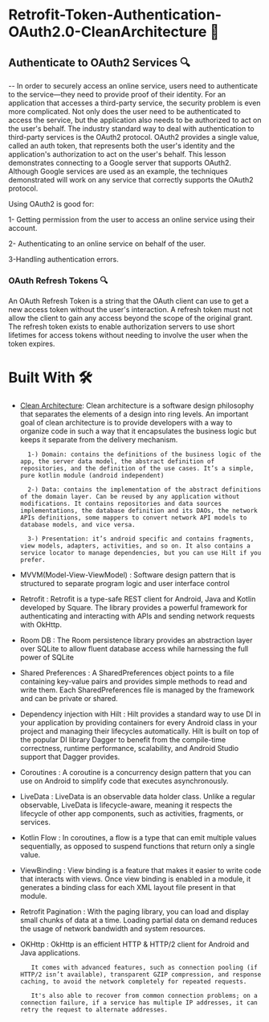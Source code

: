 
# Retrofit-Token-Authentication-OAuth2.0-CleanArchitecture 📱 

## Authenticate to OAuth2 Services 🔍

-- In order to securely access an online service, users need to authenticate to the service—they need to provide proof of their identity. For an application that accesses a third-party service, the security problem is even more complicated. 
Not only does the user need to be authenticated to access the service, but the application also needs to be authorized to act on the user's behalf.
The industry standard way to deal with authentication to third-party services is the OAuth2 protocol. OAuth2 provides a single value, called an auth token, that represents both the user's identity and the application's authorization to act on the user's behalf. 
This lesson demonstrates connecting to a Google server that supports OAuth2. Although Google services are used as an example, the techniques demonstrated will work on any service that correctly supports the OAuth2 protocol.

Using OAuth2 is good for:

1- Getting permission from the user to access an online service using their account.

2- Authenticating to an online service on behalf of the user.

3-Handling authentication errors.  

### OAuth Refresh Tokens 🔍

An OAuth Refresh Token is a string that the OAuth client can use to get a new access token without the user's interaction.
A refresh token must not allow the client to gain any access beyond the scope of the original grant. 
The refresh token exists to enable authorization servers to use short lifetimes for access tokens without needing to involve the user when the token expires.


# Built With 🛠

* [Clean Architecture](https://blog.cleancoder.com/uncle-bob/2012/08/13/the-clean-architecture.html):  Clean architecture is a software design philosophy that separates the elements of a design into ring levels. An important goal of clean architecture is to provide developers with a way to organize code in such a way that it encapsulates the business logic but keeps it separate from the delivery mechanism. 

        1-) Domain: contains the definitions of the business logic of the app, the server data model, the abstract definition of repositories, and the definition of the use cases. It’s a simple, pure kotlin module (android independent)

        2-) Data: contains the implementation of the abstract definitions of the domain layer. Can be reused by any application without modifications. It contains repositories and data sources implementations, the database definition and its DAOs, the network APIs definitions, some mappers to convert network API models to database models, and vice versa.

        3-) Presentation: it’s android specific and contains fragments, view models, adapters, activities, and so on. It also contains a service locator to manage dependencies, but you can use Hilt if you prefer.


* MVVM(Model-View-ViewModel) : Software design pattern that is structured to separate program logic and user interface control

* Retrofit : Retrofit is a type-safe REST client for Android, Java and Kotlin developed by Square. The library provides a powerful framework for authenticating and interacting with APIs and sending network requests with OkHttp.

* Room DB : The Room persistence library provides an abstraction layer over SQLite to allow fluent database access while harnessing the full power of SQLite

* Shared Preferences : A SharedPreferences object points to a file containing key-value pairs and provides simple methods to read and write them. Each SharedPreferences file is managed by the framework and can be private or shared.

* Dependency injection with Hilt : Hilt provides a standard way to use DI in your application by providing containers for every Android class in your project and managing their lifecycles automatically. Hilt is built on top of the popular DI library Dagger to benefit from the compile-time correctness, runtime performance, scalability, and Android Studio support that Dagger provides.

* Coroutines : A coroutine is a concurrency design pattern that you can use on Android to simplify code that executes asynchronously.

* LiveData : LiveData is an observable data holder class. Unlike a regular observable, LiveData is lifecycle-aware, meaning it respects the lifecycle of other app components, such as activities, fragments, or services. 

* Kotlin Flow : In coroutines, a flow is a type that can emit multiple values sequentially, as opposed to suspend functions that return only a single value. 

* ViewBinding : View binding is a feature that makes it easier to write code that interacts with views. Once view binding is enabled in a module, it generates a binding class for each XML layout file present in that module. 

* Retrofit Pagination : With the paging library, you can load and display small chunks of data at a time. Loading partial data on demand reduces the usage of network bandwidth and system resources. 

* OKHttp : OkHttp is an efficient HTTP & HTTP/2 client for Android and Java applications.

         It comes with advanced features, such as connection pooling (if HTTP/2 isn’t available), transparent GZIP compression, and response caching, to avoid the network completely for repeated requests.

         It's also able to recover from common connection problems; on a connection failure, if a service has multiple IP addresses, it can retry the request to alternate addresses.




